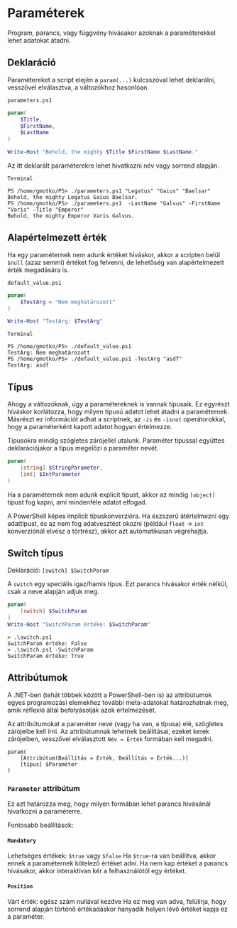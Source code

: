 # Paraméterek

Program, parancs, vagy függvény hívásakor azoknak a paraméterekkel lehet adatokat átadni.

## Deklaráció
Paramétereket a script elején a `param(...)` kulcsszóval lehet deklarálni, vesszővel elválasztva, a változókhoz hasonlóan.

`parameters.ps1`
```powershell
param(
	$Title,
	$FirstName,
	$LastName
)

Write-Host "Behold, the mighty $Title $FirstName $LastName."
```

Az itt deklarált paraméterekre lehet hivatkozni név vagy sorrend alapján.

`Terminal`
```
PS /home/gmotko/PS> ./parameters.ps1 "Legatus" "Gaius" "Baelsar"
Behold, the mighty Legatus Gaius Baelsar.
PS /home/gmotko/PS> ./parameters.ps1  -LastName "Galvus" -FirstName "Varis" -Title "Emperor"
Behold, the mighty Emperor Varis Galvus.
```

## Alapértelmezett érték

Ha egy paraméternek nem adunk értéket híváskor, akkor a scripten belül `$null` (azaz semmi) értéket fog felvenni, de lehetőség van alapértelmezett érték megadására is.

`default_value.ps1`
```powershell
param(
    $TestArg = "Nem meghatározott"
)

Write-Host "TestArg: $TestArg"

```

`Terminal`
```
PS /home/gmotko/PS> ./default_value.ps1  
TestArg: Nem meghatározott  
PS /home/gmotko/PS> ./default_value.ps1 -TestArg "asdf"  
TestArg: asdf
```

## Típus
Ahogy a változóknak, úgy a paramétereknek is vannak típusaik. Ez egyrészt híváskor korlátozza, hogy milyen típusú adatot lehet átadni a paraméternek. Másrészt ez információt adhat a scriptnek, az `-is` és `-isnot` operátorokkal, hogy a paraméterként kapott adatot hogyan értelmezze.

Típusokra mindig szögletes zárójellel utalunk. Paraméter típussal együttes deklarációjakor a típus megelőzi a paraméter nevét.
```powershell
param(
	[string] $StringParameter,
	[int] $IntParameter
)
```

Ha a paraméternek nem adunk explicit típust, akkor az mindig `[object]` típust fog kapni, ami mindenféle adatot elfogad.

A PowerShell képes implicit típuskonverzióra. Ha észszerű átértelmezni egy adattípust, és az nem fog adatvesztést okozni (például `float` -> `int` konverziónál elvész a törtrész), akkor azt automatikusan végrehajtja.

## Switch típus
Deklaráció: `[switch] $SwitchParam`

A `switch` egy speciális igaz/hamis típus. Ezt parancs hívásakor érték nélkül, csak a neve alapján adjuk meg.

```powershell
param(
	[switch] $SwitchParam
)
Write-Host "SwitchParam értéke: $SwitchParam"
```
```
> .\switch.ps1
SwitchParam értéke: False
> .\switch.ps1 -SwitchParam
SwitchParam értéke: True
```

## Attribútumok
A .NET-ben (tehát többek között a PowerShell-ben is) az attribútumok egyes programozási elemekhez további meta-adatokat határozhatnak meg, amik reflexió által befolyásolják azok értelmezését.

Az attribútumokat a paraméter neve (vagy ha van, a típusa) elé, szögletes zárójelbe kell írni. Az attribútumnak lehetnek beállításai, ezeket kerek zárójelben, vesszővel elválasztott `Név = Érték` formában kell megadni.
```
param(
	[Attribútum(Beállítás = Érték, Beállítás = Érték...)]
	[típus] $Paraméter
)
```

### `Parameter` attribútum
Ez azt határozza meg, hogy milyen formában lehet parancs hívásánál hivatkozni a paraméterre.

Fontosabb beállítások:
#### `Mandatory`
Lehetséges értékek: `$true` vagy `$false`
Ha `$true`-ra van beállítva, akkor ennek a paraméternek kötelező értéket adni. Ha nem kap értéket a parancs hívásakor, akkor interaktívan kér a felhasználótól egy értéket.

#### `Position`
Várt érték: egész szám nullával kezdve
Ha ez meg van adva, felülírja, hogy sorrend alapján történő értékadáskor hanyadik helyen lévő értéket kapja ez a paraméter.